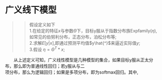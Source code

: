 # 广义线下模型  
>> 假设定义如下  
>> 1.在给定的特征$x$与参数$\Theta$下，目标y服从于指数分布族Expfamily($\eta$),如常见的伯努利分布，正态分布，泊松分布等;  
>> 2.求解$E[y|x]$,即通过预测平均值$y\hat{^}$来逼近实际值$y$;  
>> 3.假设 $\eta =\Theta ^{T}*x$;  

　　从上述定义可知，广义线性模型是几种模型的集合，如果目标y服从正太分布，那么即为普通线性回归；若y服从与二  
项分布，那么为逻辑回归；如果是多项分布，即为softmax回归。其中,
